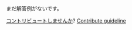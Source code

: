 
まだ解答例がないです。

[コントリビュートしませんか](https://github.com/BFEdev/BFE.dev-solutions/blob/main/question/how-do-you-do-unit-test-e2e-test-in-your-web-projects_ja.md)?  [Contribute guideline](https://github.com/BFEdev/BFE.dev-solutions#how-to-contribute)
